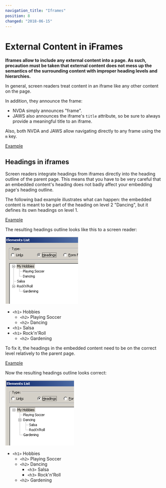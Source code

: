 ```yaml
---
navigation_title: "Iframes"
position: 8
changed: "2018-06-15"
---
```


# External Content in iFrames

**Iframes allow to include any external content into a page. As such, precaution must be taken that external content does not mess up the semantics of the surrounding content with improper heading levels and hierarchies.**

In general, screen readers treat content in an iframe like any other content on the page.

In addition, they announce the frame:

- NVDA simply announces "frame".
- JAWS also announces the iframe's `title` attribute, so be sure to always provide a meaningful title to an iframe.

Also, both NVDA and JAWS allow navigating directly to any frame using the `m` key.

[Example](_examples/general-iframe-example)

## Headings in iframes

Screen readers integrate headings from iframes directly into the heading outline of the parent page. This means that you have to be very careful that an embedded content's heading does not badly affect your embedding page's heading outline.

The following bad example illustrates what can happen: the embedded content is meant to be part of the heading on level 2 "Dancing", but it defines its own headings on level 1.

[Example](_examples/bad-iframe-with-interferring-headings)

The resulting headings outline looks like this to a screen reader:

![Bad heading outline](_media/bad-heading-outline.png)

- `<h1>` Hobbies
    - `<h2>` Playing Soccer
    - `<h2>` Dancing
- `<h1>` Salsa
- `<h1>` Rock'n'Roll
    - `<h2>` Gardening

To fix it, the headings in the embedded content need to be on the correct level relatively to the parent page.

[Example](_examples/iframe-with-appropriate-headings)

Now the resulting headings outline looks correct:

![Appropriate heading outline](_media/appropriate-heading-outline.png)

- `<h1>` Hobbies
    - `<h2>` Playing Soccer
    - `<h2>` Dancing
        - `<h3>` Salsa
        - `<h3>` Rock'n'Roll
    - `<h2>` Gardening
